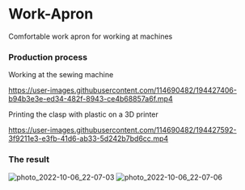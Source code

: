 # Work-Apron
Comfortable work apron for working at machines 
### Production process
Working at the sewing machine

https://user-images.githubusercontent.com/114690482/194427406-b94b3e3e-ed34-482f-8943-ce4b68857a6f.mp4

Printing the clasp with plastic on a 3D printer

https://user-images.githubusercontent.com/114690482/194427592-3f9211e3-e3fb-41d6-ab33-5d242b7bd6cc.mp4

### The result

![photo_2022-10-06_22-07-03](https://user-images.githubusercontent.com/114690482/194427693-ed120f52-df92-47d9-80d8-50d386d2e2bb.jpg)
![photo_2022-10-06_22-07-06](https://user-images.githubusercontent.com/114690482/194427714-e87a52f0-9375-4cc7-b0aa-8325e5e678c6.jpg)
